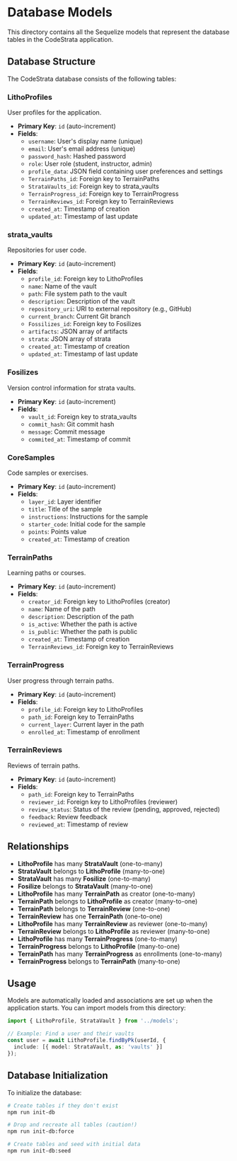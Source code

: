 # Database Models

This directory contains all the Sequelize models that represent the database tables in the CodeStrata application.

## Database Structure

The CodeStrata database consists of the following tables:

### LithoProfiles

User profiles for the application.

- **Primary Key**: `id` (auto-increment)
- **Fields**:
  - `username`: User's display name (unique)
  - `email`: User's email address (unique)
  - `password_hash`: Hashed password
  - `role`: User role (student, instructor, admin)
  - `profile_data`: JSON field containing user preferences and settings
  - `TerrainPaths_id`: Foreign key to TerrainPaths
  - `StrataVaults_id`: Foreign key to strata_vaults
  - `TerrainProgress_id`: Foreign key to TerrainProgress
  - `TerrainReviews_id`: Foreign key to TerrainReviews
  - `created_at`: Timestamp of creation
  - `updated_at`: Timestamp of last update

### strata_vaults

Repositories for user code.

- **Primary Key**: `id` (auto-increment)
- **Fields**:
  - `profile_id`: Foreign key to LithoProfiles
  - `name`: Name of the vault
  - `path`: File system path to the vault
  - `description`: Description of the vault
  - `repository_uri`: URI to external repository (e.g., GitHub)
  - `current_branch`: Current Git branch
  - `Fossilizes_id`: Foreign key to Fosilizes
  - `artifacts`: JSON array of artifacts
  - `strata`: JSON array of strata
  - `created_at`: Timestamp of creation
  - `updated_at`: Timestamp of last update

### Fosilizes

Version control information for strata vaults.

- **Primary Key**: `id` (auto-increment)
- **Fields**:
  - `vault_id`: Foreign key to strata_vaults
  - `commit_hash`: Git commit hash
  - `message`: Commit message
  - `commited_at`: Timestamp of commit

### CoreSamples

Code samples or exercises.

- **Primary Key**: `id` (auto-increment)
- **Fields**:
  - `layer_id`: Layer identifier
  - `title`: Title of the sample
  - `instructions`: Instructions for the sample
  - `starter_code`: Initial code for the sample
  - `points`: Points value
  - `created_at`: Timestamp of creation

### TerrainPaths

Learning paths or courses.

- **Primary Key**: `id` (auto-increment)
- **Fields**:
  - `creator_id`: Foreign key to LithoProfiles (creator)
  - `name`: Name of the path
  - `description`: Description of the path
  - `is_active`: Whether the path is active
  - `is_public`: Whether the path is public
  - `created_at`: Timestamp of creation
  - `TerrainReviews_id`: Foreign key to TerrainReviews

### TerrainProgress

User progress through terrain paths.

- **Primary Key**: `id` (auto-increment)
- **Fields**:
  - `profile_id`: Foreign key to LithoProfiles
  - `path_id`: Foreign key to TerrainPaths
  - `current_layer`: Current layer in the path
  - `enrolled_at`: Timestamp of enrollment

### TerrainReviews

Reviews of terrain paths.

- **Primary Key**: `id` (auto-increment)
- **Fields**:
  - `path_id`: Foreign key to TerrainPaths
  - `reviewer_id`: Foreign key to LithoProfiles (reviewer)
  - `review_status`: Status of the review (pending, approved, rejected)
  - `feedback`: Review feedback
  - `reviewed_at`: Timestamp of review

## Relationships

- **LithoProfile** has many **StrataVault** (one-to-many)
- **StrataVault** belongs to **LithoProfile** (many-to-one)
- **StrataVault** has many **Fosilize** (one-to-many)
- **Fosilize** belongs to **StrataVault** (many-to-one)
- **LithoProfile** has many **TerrainPath** as creator (one-to-many)
- **TerrainPath** belongs to **LithoProfile** as creator (many-to-one)
- **TerrainPath** belongs to **TerrainReview** (one-to-one)
- **TerrainReview** has one **TerrainPath** (one-to-one)
- **LithoProfile** has many **TerrainReview** as reviewer (one-to-many)
- **TerrainReview** belongs to **LithoProfile** as reviewer (many-to-one)
- **LithoProfile** has many **TerrainProgress** (one-to-many)
- **TerrainProgress** belongs to **LithoProfile** (many-to-one)
- **TerrainPath** has many **TerrainProgress** as enrollments (one-to-many)
- **TerrainProgress** belongs to **TerrainPath** (many-to-one)

## Usage

Models are automatically loaded and associations are set up when the application starts. You can import models from this directory:

```typescript
import { LithoProfile, StrataVault } from '../models';

// Example: Find a user and their vaults
const user = await LithoProfile.findByPk(userId, {
  include: [{ model: StrataVault, as: 'vaults' }]
});
```

## Database Initialization

To initialize the database:

```bash
# Create tables if they don't exist
npm run init-db

# Drop and recreate all tables (caution!)
npm run init-db:force

# Create tables and seed with initial data
npm run init-db:seed
